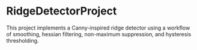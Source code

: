 # RidgeDetectorProject
This project implements a Canny-inspired ridge detector using a workflow of smoothing, hessian filtering, non-maximum suppression, and hysteresis thresholding. 

